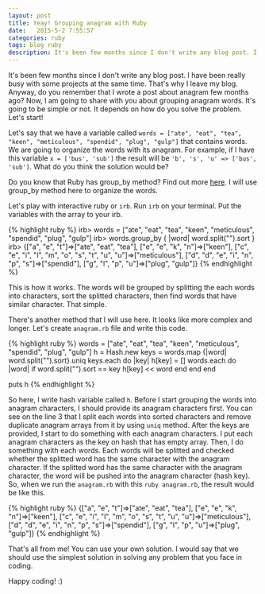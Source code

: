 ```yaml
---
layout: post
title: Yeay! Grouping anagram with Ruby
date:   2015-5-2 7:55:57
categories: ruby
tags: blog ruby
description: It's been few months since I don't write any blog post. I have been really busy with some projects at the same time. That's why I leave my blog. Anyway, do you remember that I wrote a post about anagram few months ago? Now, I am going to share with you about grouping anagram words. It's going to be simple or not. It depends on how do you solve the problem. Let's start!
---
```

It's been few months since I don't write any blog post. I have been really busy with some projects at the same time. That's why I leave my blog. Anyway, do you remember that I wrote a post about anagram few months ago? Now, I am going to share with you about grouping anagram words. It's going to be simple or not. It depends on how do you solve the problem. Let's start! <!--more-->

Let's say that we have a variable called `words = ["ate", "eat", "tea", "keen", "meticulous", "spendid", "plug", "gulp"]` that contains words. We are going to organize the words with its anagram. For example, if I have this variable `x = ['bus', 'sub']` the result will be `'b', 's', 'u' => ['bus', 'sub']`. What do you think the solution would be?

Do you know that Ruby has group_by method? Find out more <a target="_blank" href="http://ruby-doc.org/core-2.2.2/Enumerable.html#method-i-group_by">here</a>. I will use group_by method here to organize the words.

Let's play with interactive ruby or `irb`. Run `irb` on your terminal. Put the variables with the array to your irb.

{% highlight ruby %}
irb> words = ["ate", "eat", "tea", "keen", "meticulous", "spendid", "plug", "gulp"]
irb> words.group_by { |word| word.split("").sort }
irb> {["a", "e", "t"]=>["ate", "eat", "tea"], ["e", "e", "k", "n"]=>["keen"], ["c", "e", "i", "l", "m", "o", "s", "t", "u", "u"]=>["meticulous"], ["d", "d", "e", "i", "n", "p", "s"]=>["spendid"], ["g", "l", "p", "u"]=>["plug", "gulp"]}
{% endhighlight %}

This is how it works. The words will be grouped by splitting the each words into characters, sort the splitted characters, then find words that have similar character. That simple.

There's another method that I will use here. It looks like more complex and longer. Let's create `anagram.rb` file and write this code.

{% highlight ruby %}
words = ["ate", "eat", "tea", "keen", "meticulous", "spendid", "plug", "gulp"]
h = Hash.new
keys = words.map {|word| word.split("").sort}.uniq
keys.each do |key|
  h[key] = []
  words.each do |word|
    if word.split("").sort == key
      h[key] << word
    end
  end
end

puts h
{% endhighlight %}

So here, I write hash variable called `h`. Before I start grouping the words into anagram characters, I should provide its anagram characters first. You can see on the line 3 that I split each words into sorted characters and remove duplicate anagram arrays from it by using `uniq` method. After the keys are provided, I start to do something with each anagram characters. I put each anagram characters as the key on hash that has empty array. Then, I do something with each words. Each words will be splitted and checked whether the splitted word has the same character with the anagram character. If the splitted word has the same character with the anagram character, the word will be pushed into the anagram character (hash key). So, when we run the `anagram.rb` with this `ruby anagram.rb`, the result would be like this.

{% highlight ruby %}
{["a", "e", "t"]=>["ate", "eat", "tea"], ["e", "e", "k", "n"]=>["keen"], ["c", "e", "i", "l", "m", "o", "s", "t", "u", "u"]=>["meticulous"], ["d", "d", "e", "i", "n", "p", "s"]=>["spendid"], ["g", "l", "p", "u"]=>["plug", "gulp"]}
{% endhighlight %}

That's  all from me! You can use your own solution. I would say that we should use the simplest solution in solving any problem that you face in coding.

Happy coding! :)
